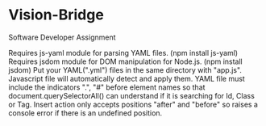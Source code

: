 # Vision-Bridge
Software Developer Assignment

Requires js-yaml module for parsing YAML files. (npm install js-yaml)
Requires jsdom module for DOM manipulation for Node.js. (npm install jsdom)
Put your YAML(".yml") files in the same directory with "app.js". Javascript file will automatically detect and apply them.
YAML file must include the indicators ".", "#" before element names so that document.querySelectorAll() can understand if it is searching for Id, Class or Tag.
Insert action only accepts positions "after" and "before" so raises a console error if there is an undefined position.
